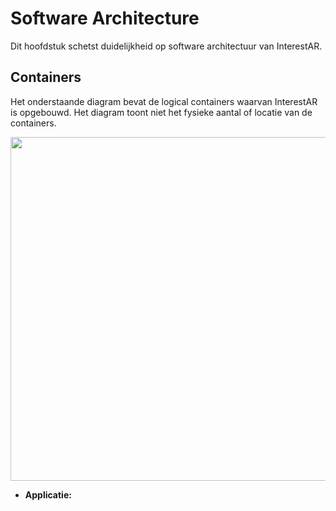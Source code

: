 # Software Architecture
Dit hoofdstuk schetst duidelijkheid op software architectuur van InterestAR.

## Containers
Het onderstaande diagram bevat de logical containers waarvan InterestAR is opgebouwd. Het diagram toont niet het fysieke aantal of locatie van de containers.

<img src="./Media/ContainerDiagram.png" width="550px">

* **Applicatie:**